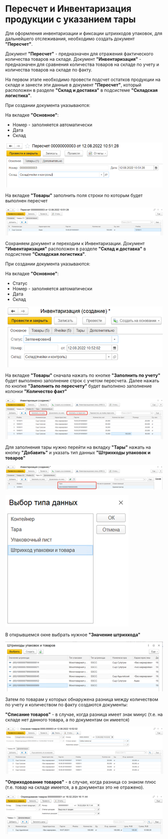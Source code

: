 # Пересчет и Инвентаризация продукции с указанием тары

Для оформления инвентаризации и фиксации штрихкодов упаковок, для дальнейшего отслеживания, необходимо создать документ **"Пересчет"**.

Документ **"Пересчет"** - предназначен для отражения фактического количества товаров на складе. Документ **"Инвентаризация"** - предназначен для сравнения количества товаров на складе по учету и количества товаров на складе по факту.

На первом этапе необходимо провести подсчет остатков продукции на складе и занести эти данные в документ **"Пересчет"**, который расположен в разделе **"Склад и доставка"** в подсистеме **"Складская логистика"**.

При создании документа указываются:

На вкладке **"Основное"**:

 - Номер - заполняется автоматически
 - Дата
 - Склад

[![1][1]][1]

На вкладке **"Товары"** заполнить поля строки по которым будет выполнен пересчет

[![2][2]][2]

Сохраняем документ и переходим к Инвентаризации. Документ **"Инвентаризация"** расположен в разделе **"Склад и доставка"** в подсистеме **"Складская логистика"**.

При создании документа указываются:

На вкладке **"Основное"**:

 - Статус
 - Номер - заполняется автоматически
 - Дата
 - Склад

[![3][3]][3]

На вкладке **"Товары"** сначала нажать по кнопке **"Заполнить по учету"** будет выполнено заполнение строк с учетом пересчета. Далее нажать по кнопке **"Заполнить по пересчету"** будет выполнено заполнение колонки **"Количество факт"**

[![4][4]][4]

Для заполнения тары нужно перейти на вкладку **"Тары"** нажать на кнопку **"Добавить"** и указать тип данных **"Штрихкоды упаковок и товаров"**

[![5][5]][5]

[![6][6]][6]

В открывшемся окне выбрать нужное **"Значение штрихкода"**

[![7][7]][7]

Затем по товарам у которых обнаружена разница между количеством по учету и количеством по факту создаются документы:

**"Списание товаров"** - в случае, когда разница имеет знак минус (т.е. на складе нет данного товара, а по документам он имеется)

[![9][9]][9]

**"Оприходование товаров"** - в случае, когда разница со знаком плюс (т.е. товар на складе имеется, а в документах это не отражено).

[![10][10]][10]

[1]: InventoryContainers.assets/1.png
[2]: InventoryContainers.assets/2.png
[3]: InventoryContainers.assets/3.png
[4]: InventoryContainers.assets/4.png
[5]: InventoryContainers.assets/5.png
[6]: InventoryContainers.assets/6.png
[7]: InventoryContainers.assets/7.png
[9]: InventoryContainers.assets/9.png
[10]: InventoryContainers.assets/10.png
